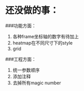 # 还没做的事：

###功能方面：
1. 各种frame坐标轴的数字有待加上
2. heatmap在不同尺寸下的style
3. grid

###工程方面：
1. 统一参数顺序
2. 添加注释
3. 去掉所有magic number
